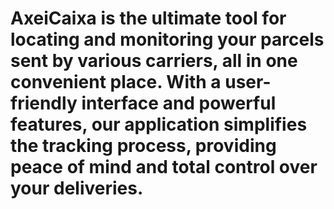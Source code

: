 # 
# AxeiCaixa is the ultimate tool for locating and monitoring your parcels sent by various carriers, all in one convenient place. With a user-friendly interface and powerful features, our application simplifies the tracking process, providing peace of mind and total control over your deliveries.
